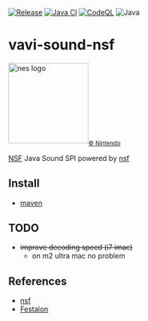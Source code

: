 [![Release](https://jitpack.io/v/umjammer/vavi-sound-nsf.svg)](https://jitpack.io/#umjammer/vavi-sound-nsf)
[![Java CI](https://github.com/umjammer/vavi-sound-nsf/actions/workflows/maven.yml/badge.svg)](https://github.com/umjammer/vavi-sound-nsf/actions/workflows/maven.yml)
[![CodeQL](https://github.com/umjammer/vavi-sound-nsf/actions/workflows/codeql-analysis.yml/badge.svg)](https://github.com/umjammer/vavi-sound-nsf/actions/workflows/codeql-analysis.yml)
![Java](https://img.shields.io/badge/Java-17-b07219)

# vavi-sound-nsf

<img src="https://github.com/umjammer/vavi-sound-nsf/assets/493908/f9af5c46-ad4b-4e9b-801c-8ac87cf2b669" width=160 alt="nes logo"/><sub><a href="https://www.nintendo.com/">© Nintendo</a></sub>

[NSF](https://www.nesdev.org/wiki/NSF) Java Sound SPI powered by [nsf](https://github.com/orangelando/nsf)

## Install

 * [maven](https://jitpack.io/#umjammer/vavi-sound-nsf)

## TODO

 * ~~improve decoding speed (i7 imac)~~
   * on m2 ultra mac no problem 

## References

  * [nsf](https://github.com/orangelando/nsf)
  * [Festalon](https://github.com/ahefner/festalon)
